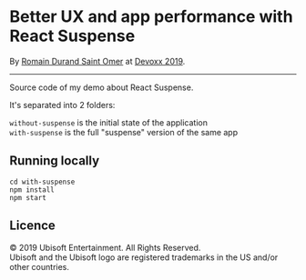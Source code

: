 # Better UX and app performance with React Suspense
By [Romain Durand Saint Omer](https://twitter.com/romaindso) at [Devoxx 2019](https://www.devoxx.fr/).

---

Source code of my demo about React Suspense.

It's separated into 2 folders:

`without-suspense` is the initial state of the application  
`with-suspense` is the full "suspense" version of the same app

## Running locally

```
cd with-suspense
npm install
npm start
```

## Licence
© 2019 Ubisoft Entertainment. All Rights Reserved.     
Ubisoft and the Ubisoft logo are registered trademarks in the US and/or other countries.
